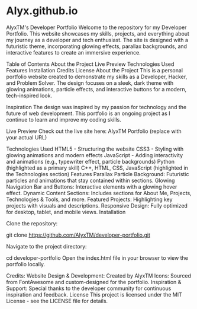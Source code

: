 # Alyx.github.io
AlyxTM's Developer Portfolio
Welcome to the repository for my Developer Portfolio. This website showcases my skills, projects, and everything about my journey as a developer and tech enthusiast. The site is designed with a futuristic theme, incorporating glowing effects, parallax backgrounds, and interactive features to create an immersive experience.

Table of Contents
About the Project
Live Preview
Technologies Used
Features
Installation
Credits
License
About the Project
This is a personal portfolio website created to demonstrate my skills as a Developer, Hacker, and Problem Solver. The design focuses on a sleek, dark theme with glowing animations, particle effects, and interactive buttons for a modern, tech-inspired look.

Inspiration
The design was inspired by my passion for technology and the future of web development. This portfolio is an ongoing project as I continue to learn and improve my coding skills.

Live Preview
Check out the live site here: AlyxTM Portfolio (replace with your actual URL)

Technologies Used
HTML5 - Structuring the website
CSS3 - Styling with glowing animations and modern effects
JavaScript - Adding interactivity and animations (e.g., typewriter effect, particle backgrounds)
Python (highlighted as a primary skill)
C++, HTML, CSS, JavaScript (highlighted in the Technologies section)
Features
Parallax Particle Background: Futuristic particles and animations that stay contained within sections.
Glowing Navigation Bar and Buttons: Interactive elements with a glowing hover effect.
Dynamic Content Sections: Includes sections for About Me, Projects, Technologies & Tools, and more.
Featured Projects: Highlighting key projects with visuals and descriptions.
Responsive Design: Fully optimized for desktop, tablet, and mobile views.
Installation

Clone the repository:

git clone https://github.com/AlyxTM/developer-portfolio.git

Navigate to the project directory:

cd developer-portfolio
Open the index.html file in your browser to view the portfolio locally.

Credits:
Website Design & Development: Created by AlyxTM
Icons: Sourced from FontAwesome and custom-designed for the portfolio.
Inspiration & Support: Special thanks to the developer community for continuous inspiration and feedback.
License
This project is licensed under the MIT License - see the LICENSE file for details.
